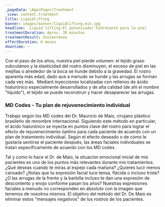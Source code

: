 ```yaml
---
_pageData: \App\Pages\Treatment
_view: content.treatment
title: Liquidlifting
banner: images/banner/liquidlifting.min.jpg
headline:  Liquid lifting-El potenciador hidratante para la piel
treatmentDuration: Aprox. 30 minutos
treatmentResult: Instantáneo
effectDuration: 6 meses
downtime: ~
---
```


Con el paso de los años, nuestra piel pierde volumen: el tejido graso subcutáneo y la elasticidad del rostro disminuyen, el exceso de piel en las mejillas o alrededor de la boca se hunde debido a la gravedad. El rostro aparenta más edad, dado que a menudo se hunde y las arrugas se forman cada vez más.  Mediant inyecciones localizadas con rellenos de ácido hialurónico especialmente desarrollados y de alta calidad (de ahí el nombre "líquido"), el tejido se puede reconstruir y hacer desaparecer las arrugas.

### MD Codes - Tu plan de rejuvenecimiento individual

Trabajo según los MD codes del Dr. Mauricio de Maio, cirujano plástico brasileño de renombre internacional. Siguiendo este método en particular, el ácido hialurónico se inyecta en puntos clave del rostro para lograr el efecto de rejuvenecimiento óptimo para cada paciente de acuerdo con un plan de tratamiento individual. Según el efecto deseado o de cómo le gustaría sentirse el paciente después, las áreas faciales individuales se tratan específicamente de acuerdo con los MD codes.

Tal y como lo hace el Dr. de Maio, la situación emocional inicial de mis pacientes es uno de los puntos más relevantes durante mis tratamientos. ¿Qué deseas cuando te miras al espejo cada mañana? ¿Quieres lucir menos cansado? ¿Notas que tu expresión facial luce tensa, flácida o incluso triste? ¿O las arrugas de la frente y la barbilla incluso te dan una expresión de descontento y enojo conforme pasan los años? Nuestras expresiones faciales a menudo no corresponden en absoluto con la imagen que tenemos de nosotros mismos. El objetivo del método del Dr. De Maio es eliminar estos "mensajes negativos" de los rostros de los pacientes.
